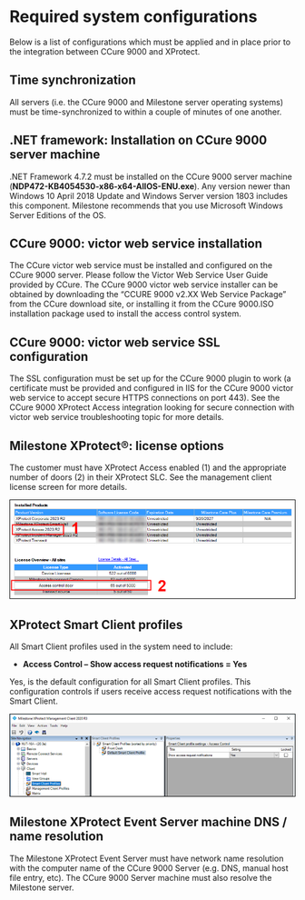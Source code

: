 # Required system configurations

Below is a list of configurations which must be applied and in place prior to the integration between CCure 9000 and XProtect. 

## Time synchronization

All servers (i.e. the CCure 9000 and Milestone server operating systems) must be time-synchronized to within a couple of minutes of one another.

## .NET framework: Installation on CCure 9000 server machine

.NET Framework 4.7.2 must be installed on the CCure 9000 server machine (**NDP472-KB4054530-x86-x64-AllOS-ENU.exe**). Any version newer than Windows 10 April 2018 Update and Windows Server version 1803 includes this component. Milestone recommends that you use Microsoft Windows Server Editions of the OS.

## CCure 9000: victor web service installation

The CCure victor web service must be installed and configured on the CCure 9000 server. Please follow the Victor Web Service User Guide provided by CCure. The CCure 9000 victor web service installer can be obtained by downloading the “CCURE 9000 v2.XX Web Service Package” from the CCure download site, or installing it from the CCure 9000.ISO installation package used to install the access control system.

## CCure 9000: victor web service SSL configuration

The SSL configuration must be set up for the CCure 9000 plugin to work (a certificate must be provided and configured in IIS for the CCure 9000 victor web service to accept secure HTTPS connections on port 443). See the CCure 9000 XProtect Access integration looking for secure connection with victor web service troubleshooting topic for more details.

## Milestone XProtect®: license options

The customer must have XProtect Access enabled (1) and the appropriate number of doors (2) in their XProtect SLC.  See the management client license screen for more details.

![XP_Lic](img/CX.XPLic.png)

## XProtect Smart Client profiles

All Smart Client profiles used in the system need to include:

+ **Access Control – Show access request notifications = Yes**

Yes, is the default configuration for all Smart Client profiles. This configuration controls if users receive access request notifications with the Smart Client.

![SC_Profiles](img/Prerequisites_4.png)

## Milestone XProtect Event Server machine DNS / name resolution

The Milestone XProtect Event Server must have network name resolution with the computer name of the CCure 9000 Server (e.g. DNS, manual host file entry, etc). The CCure 9000 Server machine must also resolve the Milestone server.